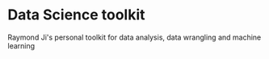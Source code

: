 

Data Science toolkit
==============================
Raymond Ji's personal toolkit for data analysis, data wrangling and machine learning

